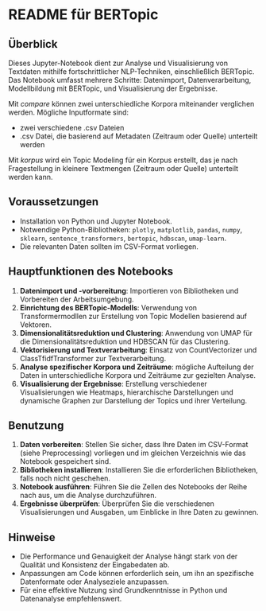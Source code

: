 # README für BERTopic

## Überblick
Dieses Jupyter-Notebook dient zur Analyse und Visualisierung von Textdaten mithilfe fortschrittlicher NLP-Techniken, einschließlich BERTopic. Das Notebook umfasst mehrere Schritte: Datenimport, Datenverarbeitung, Modellbildung mit BERTopic, und Visualisierung der Ergebnisse.

Mit *compare* können zwei unterschiedliche Korpora miteinander verglichen werden. Mögliche Inputformate sind:
- zwei verschiedene .csv Dateien
- .csv Datei, die basierend auf Metadaten (Zeitraum oder Quelle) unterteilt werden

Mit *korpus* wird ein Topic Modeling für ein Korpus erstellt, das je nach Fragestellung in kleinere Textmengen (Zeitraum oder Quelle) unterteilt werden kann.

## Voraussetzungen
- Installation von Python und Jupyter Notebook.
- Notwendige Python-Bibliotheken: `plotly`, `matplotlib`, `pandas`, `numpy`, `sklearn`, `sentence_transformers`, `bertopic`, `hdbscan`, `umap-learn`.
- Die relevanten Daten sollten im CSV-Format vorliegen.

## Hauptfunktionen des Notebooks
1. **Datenimport und -vorbereitung**: Importieren von Bibliotheken und Vorbereiten der Arbeitsumgebung.
2. **Einrichtung des BERTopic-Modells**: Verwendung von Transformermodllen zur Erstellung von Topic Modellen basierend auf Vektoren.
3. **Dimensionalitätsreduktion und Clustering**: Anwendung von UMAP für die Dimensionalitätsreduktion und HDBSCAN für das Clustering.
4. **Vektorisierung und Textverarbeitung**: Einsatz von CountVectorizer und ClassTfidfTransformer zur Textverarbeitung.
5. **Analyse spezifischer Korpora und Zeiträume**: mögliche Aufteilung der Daten in unterschiedliche Korpora und Zeiträume zur gezielten Analyse.
6. **Visualisierung der Ergebnisse**: Erstellung verschiedener Visualisierungen wie Heatmaps, hierarchische Darstellungen und dynamische Graphen zur Darstellung der Topics und ihrer Verteilung.

## Benutzung
1. **Daten vorbereiten**: Stellen Sie sicher, dass Ihre Daten im CSV-Format (siehe Preprocessing) vorliegen und im gleichen Verzeichnis wie das Notebook gespeichert sind.
2. **Bibliotheken installieren**: Installieren Sie die erforderlichen Bibliotheken, falls noch nicht geschehen.
3. **Notebook ausführen**: Führen Sie die Zellen des Notebooks der Reihe nach aus, um die Analyse durchzuführen.
4. **Ergebnisse überprüfen**: Überprüfen Sie die verschiedenen Visualisierungen und Ausgaben, um Einblicke in Ihre Daten zu gewinnen.

## Hinweise
- Die Performance und Genauigkeit der Analyse hängt stark von der Qualität und Konsistenz der Eingabedaten ab.
- Anpassungen am Code können erforderlich sein, um ihn an spezifische Datenformate oder Analyseziele anzupassen.
- Für eine effektive Nutzung sind Grundkenntnisse in Python und Datenanalyse empfehlenswert.
